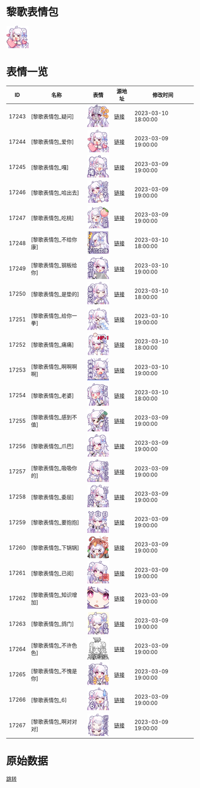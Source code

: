 # 黎歌表情包

<img src="./cover.png" height="60" alt="cover" />

# 表情一览

|ID|名称|表情|源地址|修改时间|
|----|----|----|----|----|
|17243|[黎歌表情包_疑问]|<img src="./pic/017243_%5B黎歌表情包_疑问%5D.png" height="60" alt="疑问"/>|[链接](https://i0.hdslb.com/bfs/garb/14aa18ffdbace71a54d6e147d32ac53562cd2808.png)|2023-03-10 18:00:00|
|17244|[黎歌表情包_爱你]|<img src="./pic/017244_%5B黎歌表情包_爱你%5D.png" height="60" alt="爱你"/>|[链接](https://i0.hdslb.com/bfs/garb/7960efd6ea3bd302aa985e284e7462b306eb87d3.png)|2023-03-09 19:00:00|
|17245|[黎歌表情包_嘎]|<img src="./pic/017245_%5B黎歌表情包_嘎%5D.png" height="60" alt="嘎"/>|[链接](https://i0.hdslb.com/bfs/garb/2d4bafc9d1e000fd6052db66c1200a9746b528be.png)|2023-03-09 19:00:00|
|17246|[黎歌表情包_哈出去]|<img src="./pic/017246_%5B黎歌表情包_哈出去%5D.png" height="60" alt="哈出去"/>|[链接](https://i0.hdslb.com/bfs/garb/b46c68b585b85c2229caaaecfd03cd68aca69e18.png)|2023-03-09 19:00:00|
|17247|[黎歌表情包_吃桃]|<img src="./pic/017247_%5B黎歌表情包_吃桃%5D.png" height="60" alt="吃桃"/>|[链接](https://i0.hdslb.com/bfs/garb/bc4517eafc8868feb4a7e3cb1a88fce777649dc3.png)|2023-03-09 19:00:00|
|17248|[黎歌表情包_不给你康]|<img src="./pic/017248_%5B黎歌表情包_不给你康%5D.png" height="60" alt="不给你康"/>|[链接](https://i0.hdslb.com/bfs/garb/abcfae32fd508ac7136c6575ce1989b862c7ca4c.png)|2023-03-10 18:00:00|
|17249|[黎歌表情包_钢板给你]|<img src="./pic/017249_%5B黎歌表情包_钢板给你%5D.png" height="60" alt="钢板给你"/>|[链接](https://i0.hdslb.com/bfs/garb/f21b45ed5eca584a26290431893cecaeb780e82f.png)|2023-03-10 19:00:00|
|17250|[黎歌表情包_是垫的]|<img src="./pic/017250_%5B黎歌表情包_是垫的%5D.png" height="60" alt="是垫的"/>|[链接](https://i0.hdslb.com/bfs/garb/ba02cecf3f2a0cb6f1267258cc9f19251be52e7c.png)|2023-03-10 18:00:00|
|17251|[黎歌表情包_给你一拳]|<img src="./pic/017251_%5B黎歌表情包_给你一拳%5D.png" height="60" alt="给你一拳"/>|[链接](https://i0.hdslb.com/bfs/garb/8ee24df940d63ef27cf3a8762ff677696666c303.png)|2023-03-10 19:00:00|
|17252|[黎歌表情包_痛痛]|<img src="./pic/017252_%5B黎歌表情包_痛痛%5D.png" height="60" alt="痛痛"/>|[链接](https://i0.hdslb.com/bfs/garb/24867469fe4e7cb1ad2058f05c1c60e8d8b44088.png)|2023-03-10 18:00:00|
|17253|[黎歌表情包_啊啊啊啊]|<img src="./pic/017253_%5B黎歌表情包_啊啊啊啊%5D.png" height="60" alt="啊啊啊啊"/>|[链接](https://i0.hdslb.com/bfs/garb/23fd807abba2ad36ead7b7537d1198fca6b73e00.png)|2023-03-10 19:00:00|
|17254|[黎歌表情包_老婆]|<img src="./pic/017254_%5B黎歌表情包_老婆%5D.png" height="60" alt="老婆"/>|[链接](https://i0.hdslb.com/bfs/garb/5a1cd0d3ee55787fdeea57999a6bc1898ee49631.png)|2023-03-10 18:00:00|
|17255|[黎歌表情包_感到不值]|<img src="./pic/017255_%5B黎歌表情包_感到不值%5D.png" height="60" alt="感到不值"/>|[链接](https://i0.hdslb.com/bfs/garb/d90b6fbfa5de844336f11b05f191db4f1132990e.png)|2023-03-09 19:00:00|
|17256|[黎歌表情包_爪巴]|<img src="./pic/017256_%5B黎歌表情包_爪巴%5D.png" height="60" alt="爪巴"/>|[链接](https://i0.hdslb.com/bfs/garb/1413151291f7e27ae417731505ebd20054eea12e.png)|2023-03-09 19:00:00|
|17257|[黎歌表情包_吸吸你的]|<img src="./pic/017257_%5B黎歌表情包_吸吸你的%5D.png" height="60" alt="吸吸你的"/>|[链接](https://i0.hdslb.com/bfs/garb/447263d08fc013e28a1e32978f2c524679b7d8f5.png)|2023-03-09 19:00:00|
|17258|[黎歌表情包_委屈]|<img src="./pic/017258_%5B黎歌表情包_委屈%5D.png" height="60" alt="委屈"/>|[链接](https://i0.hdslb.com/bfs/garb/f4738e530064262c94193ab019bf152861f6961d.png)|2023-03-09 19:00:00|
|17259|[黎歌表情包_要抱抱]|<img src="./pic/017259_%5B黎歌表情包_要抱抱%5D.png" height="60" alt="要抱抱"/>|[链接](https://i0.hdslb.com/bfs/garb/97d6117eaaf8dbb79ba821f0d17193a6a7ed3e74.png)|2023-03-09 19:00:00|
|17260|[黎歌表情包_下锅锅]|<img src="./pic/017260_%5B黎歌表情包_下锅锅%5D.png" height="60" alt="下锅锅"/>|[链接](https://i0.hdslb.com/bfs/garb/3c9c32a789613f52bb8ed465a818ab12e80c3d3e.png)|2023-03-09 19:00:00|
|17261|[黎歌表情包_已阅]|<img src="./pic/017261_%5B黎歌表情包_已阅%5D.png" height="60" alt="已阅"/>|[链接](https://i0.hdslb.com/bfs/garb/35e5024c87b3f4f4cba81a5dd335d4f33a86fa0e.png)|2023-03-09 19:00:00|
|17262|[黎歌表情包_知识增加]|<img src="./pic/017262_%5B黎歌表情包_知识增加%5D.png" height="60" alt="知识增加"/>|[链接](https://i0.hdslb.com/bfs/garb/fee1816208c70d05eeefb15ceb35000357866d6d.png)|2023-03-09 19:00:00|
|17263|[黎歌表情包_鸽门]|<img src="./pic/017263_%5B黎歌表情包_鸽门%5D.png" height="60" alt="鸽门"/>|[链接](https://i0.hdslb.com/bfs/garb/0208bb95dca2bf55e1f690bc700185ccd9b65c8c.png)|2023-03-09 19:00:00|
|17264|[黎歌表情包_不许色色]|<img src="./pic/017264_%5B黎歌表情包_不许色色%5D.png" height="60" alt="不许色色"/>|[链接](https://i0.hdslb.com/bfs/garb/a73b65b9bb1ba3fc744ad3d1e1b05cc51eb35c1a.png)|2023-03-09 19:00:00|
|17265|[黎歌表情包_不愧是你]|<img src="./pic/017265_%5B黎歌表情包_不愧是你%5D.png" height="60" alt="不愧是你"/>|[链接](https://i0.hdslb.com/bfs/garb/a32c164658cf44d201b9be4948bb2419e9762734.png)|2023-03-09 19:00:00|
|17266|[黎歌表情包_6]|<img src="./pic/017266_%5B黎歌表情包_6%5D.png" height="60" alt="6"/>|[链接](https://i0.hdslb.com/bfs/garb/95b923f39dc6aecbaa64b5041ea17397b42c423f.png)|2023-03-09 19:00:00|
|17267|[黎歌表情包_啊对对对]|<img src="./pic/017267_%5B黎歌表情包_啊对对对%5D.png" height="60" alt="啊对对对"/>|[链接](https://i0.hdslb.com/bfs/garb/cc49629f2aaaf56ad9debf545475cf2c365302b3.png)|2023-03-09 19:00:00|

# 原始数据

[跳转](./raw.json)


